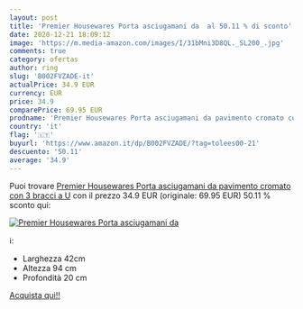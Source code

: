 ```yaml
---
layout: post
title: 'Premier Housewares Porta asciugamani da  al 50.11 % di sconto'
date: 2020-12-21 18:09:12
image: 'https://m.media-amazon.com/images/I/31bMni3D8QL._SL200_.jpg'
comments: true
category: ofertas
author: ring
slug: 'B002FVZADE-it'
actualPrice: 34.9 EUR
currency: EUR
price: 34.9
comparePrice: 69.95 EUR
prodname: 'Premier Housewares Porta asciugamani da pavimento cromato con 3 bracci a U'
country: 'it'
flag: '🇮🇹'
buyurl: 'https://www.amazon.it/dp/B002FVZADE/?tag=tolees00-21'
descuento: '50.11'
average: '34.9'
---
```


Puoi trovare [Premier Housewares Porta asciugamani da pavimento cromato con 3 bracci a U](https://www.amazon.it/dp/B002FVZADE/?tag=tolees00-21) con il prezzo 34.9 EUR (originale: 69.95 EUR) 50.11 % sconto qui:

[![Premier Housewares Porta asciugamani da ](https://m.media-amazon.com/images/I/31bMni3D8QL._SL200_.jpg)](https://www.amazon.it/dp/B002FVZADE/?tag=tolees00-21)

ℹ️:

- Larghezza 42cm
- Altezza 94 cm
- Profondità 20 cm

[Acquista qui!!](https://www.amazon.it/dp/B002FVZADE/?tag=tolees00-21)
